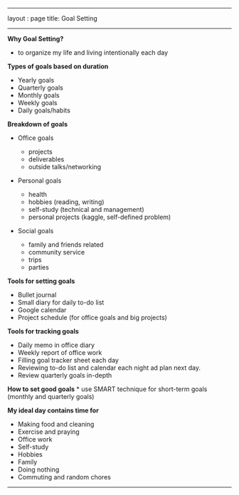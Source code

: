 
---
layout : page
title: Goal Setting

---

**Why Goal Setting?**
* to organize my life and living intentionally each day

**Types of goals based on duration**
 * Yearly goals
 * Quarterly goals
 * Monthly goals
 * Weekly goals
 * Daily goals/habits
 
**Breakdown of goals**
 * Office goals 
    * projects
    * deliverables
    * outside talks/networking
    
 * Personal goals
    * health
    * hobbies (reading, writing)
    * self-study (technical and management)
    * personal projects (kaggle, self-defined problem)
  
 * Social goals
    * family and friends related
    * community service
    * trips
    * parties
  
 **Tools for setting goals**
  * Bullet journal
  * Small diary for daily to-do list
  * Google calendar
  * Project schedule (for office goals and big projects)
  
  **Tools for tracking goals**
   * Daily memo in office diary
   * Weekly report of office work
   * Filling goal tracker sheet each day
   * Reviewing to-do list and calendar each night ad plan next day.
   * Review quarterly goals in-depth 
   
   **How to set good goals**
     * use SMART technique for short-term goals (monthly and quarterly goals)
    
   **My ideal day contains time for**
   * Making food and cleaning
   * Exercise and praying
   * Office work
   * Self-study 
   * Hobbies
   * Family
   * Doing nothing
   * Commuting and random chores
---
